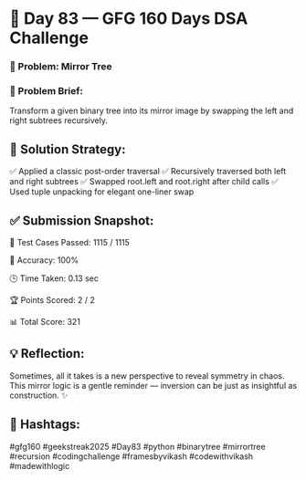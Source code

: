 # 🌳 Day 83 — GFG 160 Days DSA Challenge
### 🔄 Problem: Mirror Tree
### 📌 Problem Brief:
Transform a given binary tree into its mirror image by swapping the left and right subtrees recursively.

## 🧠 Solution Strategy:
✅ Applied a classic post-order traversal
✅ Recursively traversed both left and right subtrees
✅ Swapped root.left and root.right after child calls
✅ Used tuple unpacking for elegant one-liner swap

## ✅ Submission Snapshot:
🧪 Test Cases Passed: 1115 / 1115

🎯 Accuracy: 100%

🕒 Time Taken: 0.13 sec

🏆 Points Scored: 2 / 2

📊 Total Score: 321

## 💡 Reflection:
Sometimes, all it takes is a new perspective to reveal symmetry in chaos.
This mirror logic is a gentle reminder — inversion can be just as insightful as construction. ✨

## 📌 Hashtags:
#gfg160 #geekstreak2025 #Day83
#python #binarytree #mirrortree
#recursion #codingchallenge
#framesbyvikash #codewithvikash #madewithlogic
